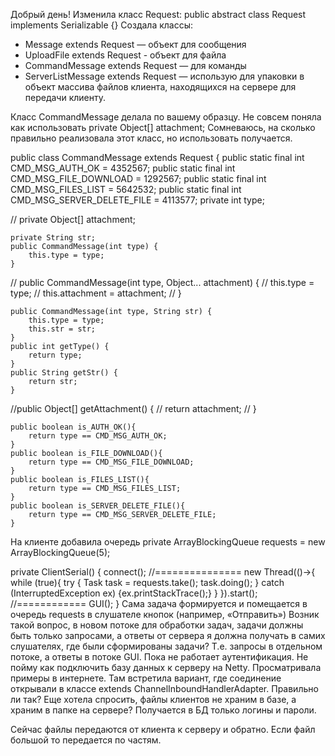 Добрый день!
Изменила  класс  Request:
public abstract class Request implements Serializable {}
Создала классы:
- Message extends Request — объект для сообщения
- UploadFile extends Request -  объект для файла
- CommandMessage extends Request — для команды
- ServerListMessage extends Request — использую для упаковки в объект массива файлов клиента, находящихся на сервере для передачи клиенту.


Класс CommandMessage делала по вашему образцу. Не совсем поняла как использовать private Object[] attachment;
Сомневаюсь, на сколько правильно реализовала этот класс, но использовать получается.

public class CommandMessage extends Request {
    public static final int CMD_MSG_AUTH_OK = 4352567;
    public static final int CMD_MSG_FILE_DOWNLOAD = 1292567;
    public static final int CMD_MSG_FILES_LIST = 5642532;
    public static final int CMD_MSG_SERVER_DELETE_FILE = 4113577;
    private int type;

//    private Object[] attachment;

    private String str;
    public CommandMessage(int type) {
        this.type = type;
    }

//    public CommandMessage(int type, Object... attachment) {
//        this.type = type;
//        this.attachment = attachment;
//    }

    public CommandMessage(int type, String str) {
        this.type = type;
        this.str = str;
    }
    public int getType() {
        return type;
    }
    public String getStr() {
        return str;
    }

//public Object[] getAttachment() {
//        return attachment;
//    }

    public boolean is_AUTH_OK(){
        return type == CMD_MSG_AUTH_OK;
    }
    public boolean is_FILE_DOWNLOAD(){
        return type == CMD_MSG_FILE_DOWNLOAD;
    }
    public boolean is_FILES_LIST(){
        return type == CMD_MSG_FILES_LIST;
    }
    public boolean is_SERVER_DELETE_FILE(){
        return type == CMD_MSG_SERVER_DELETE_FILE;
    }

На клиенте добавила очередь
private ArrayBlockingQueue<Task> requests = new ArrayBlockingQueue<Task>(5);

private ClientSerial() {
    connect();
    //===============
    new Thread(()->{
        while (true){
            try {
                Task task = requests.take();
                task.doing();
            } catch (InterruptedException ex) {ex.printStackTrace();}
        }
    }).start();
    //============
    GUI();
}
Сама задача формируется и помещается в очередь  requests в слушателе кнопок (например, «Отправить»)
Возник такой вопрос, в новом потоке для обработки задач, задачи должны быть только запросами,
а ответы от сервера я должна получать в самих слушателях, где были сформированы задачи?
Т.е. запросы в отдельном потоке, а ответы в потоке GUI.
Пока не работает аутентификация. Не пойму как подключить базу данных к серверу на Netty.
Просматривала примеры в интернете. Там встретила вариант, где соединение открывали
в классе extends ChannelInboundHandlerAdapter. Правильно ли так?
Еще хотела спросить, файлы клиентов не храним в базе, а храним в папке на сервере?
Получается в БД только логины и пароли.

Сейчас файлы передаются от клиента к серверу и обратно. Если файл большой то передается по частям.



